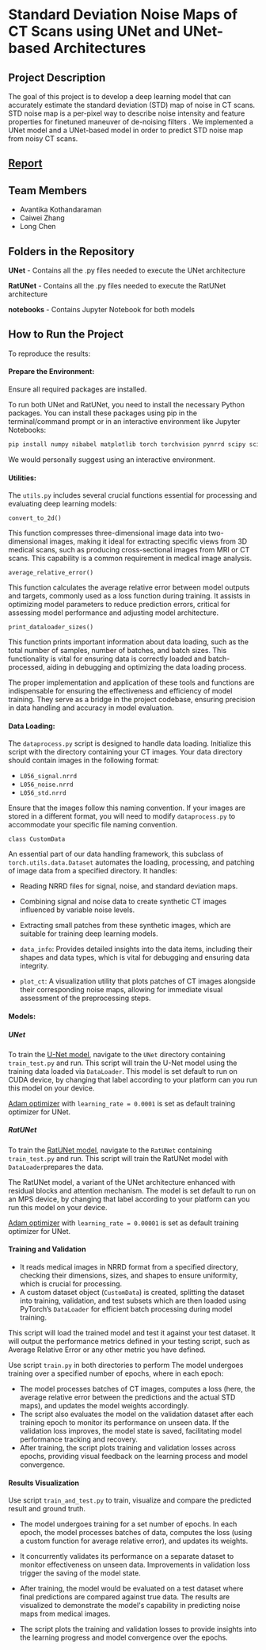 # Standard Deviation Noise Maps of CT Scans using UNet and UNet-based Architectures

## Project Description
The goal of this project is to develop a deep learning model that can accurately estimate the standard deviation (STD) map of noise in CT scans. STD noise map is a per-pixel way to describe noise intensity and feature properties for finetuned maneuver of de-noising filters . We implemented a UNet model and a UNet-based model in order to predict STD noise map from noisy CT scans.

## [Report](https://docs.google.com/document/d/1-uR0x-wku4VW0EU8N3Qm_44w2j1H_wEN_QM9PRKqIlY/edit?usp=sharing)

## Team Members
- Avantika Kothandaraman
- Caiwei Zhang
- Long Chen

## Folders in the Repository
**UNet** - Contains all the .py files needed to execute the UNet architecture

**RatUNet** - Contains all the .py files needed to execute the RatUNet architecture

**notebooks** - Contains Jupyter Notebook for both models



## How to Run the Project
To reproduce the results:

#### **Prepare the Environment**: 

Ensure all required packages are installed.

To run both UNet and RatUNet, you need to install the necessary Python packages. You can install these packages using pip in the terminal/command prompt or in an interactive environment like Jupyter Notebooks:

```bash
pip install numpy nibabel matplotlib torch torchvision pynrrd scipy scikit-learn SimpleITK patchify tqdm
```

We would personally suggest using an interactive environment. 

#### Utilities:

The `utils.py` includes several crucial functions essential for processing and evaluating deep learning models:

`convert_to_2d()`

This function compresses three-dimensional image data into two-dimensional images, making it ideal for extracting specific views from 3D medical scans, such as producing cross-sectional images from MRI or CT scans. This capability is a common requirement in medical image analysis.

`average_relative_error()`

This function calculates the average relative error between model outputs and targets, commonly used as a loss function during training. It assists in optimizing model parameters to reduce prediction errors, critical for assessing model performance and adjusting model architecture.

`print_dataloader_sizes()`

This function prints important information about data loading, such as the total number of samples, number of batches, and batch sizes. This functionality is vital for ensuring data is correctly loaded and batch-processed, aiding in debugging and optimizing the data loading process.

The proper implementation and application of these tools and functions are indispensable for ensuring the effectiveness and efficiency of model training. They serve as a bridge in the project codebase, ensuring precision in data handling and accuracy in model evaluation.

#### **Data Loading**: 

The `dataprocess.py` script is designed to handle data loading. Initialize this script with the directory containing your CT images. Your data directory should contain images in the following format:

- `L056_signal.nrrd`
- `L056_noise.nrrd`
- `L056_std.nrrd`

Ensure that the images follow this naming convention. If your images are stored in a different format, you will need to modify `dataprocess.py` to accommodate your specific file naming convention.

`class CustomData` 

An essential part of our data handling framework, this subclass of `torch.utils.data.Dataset` automates the loading, processing, and patching of image data from a specified directory. It handles:

- Reading NRRD files for signal, noise, and standard deviation maps.
- Combining signal and noise data to create synthetic CT images influenced by variable noise levels.
- Extracting small patches from these synthetic images, which are suitable for training deep learning models.

- `data_info`: Provides detailed insights into the data items, including their shapes and data types, which is vital for debugging and ensuring data integrity.
- `plot_ct`: A visualization utility that plots patches of CT images alongside their corresponding noise maps, allowing for immediate visual assessment of the preprocessing steps.

#### Models:

##### UNet 

To train the [U-Net model](https://arxiv.org/abs/1505.04597), navigate to the `UNet` directory containing `train_test.py` and run. This script will train the U-Net model using the training data loaded via `DataLoader`. This model is set default to run on CUDA device, by changing that label according to your platform can you run this model on your device.

[Adam optimizer](https://pytorch.org/docs/stable/generated/torch.optim.Adam.html) with `learning_rate = 0.0001` is set as default training optimizer for UNet.

##### RatUNet

To train the [RatUNet model](https://www.ncbi.nlm.nih.gov/pmc/articles/PMC9138094/), navigate to the `RatUNet` containing `train_test.py` and run. This script will train the RatUNet model with `DataLoader`prepares the data. 

The RatUNet model, a variant of the UNet architecture enhanced with  residual blocks and attention mechanism. The model is set default to run on an MPS device, by changing that label according to your platform can you run this model on your device.

[Adam optimizer](https://pytorch.org/docs/stable/generated/torch.optim.Adam.html) with `learning_rate = 0.00001` is set as default training optimizer for UNet.

#### Training and Validation

- It reads medical images in NRRD format from a specified directory, checking their dimensions, sizes, and shapes to ensure uniformity, which is crucial for processing.
- A custom dataset object (`CustomData`) is created, splitting the dataset into training, validation, and test subsets which are then loaded using PyTorch’s `DataLoader` for efficient batch processing during model training.

This script will load the trained model and test it against your  test dataset. It will output the performance metrics defined in your  testing script, such as Average Relative Error or any other metric you  have defined.

Use script `train.py` in both directories  to perform The model undergoes training over a specified number of epochs, where in each epoch:

- The model processes batches of CT images, computes a loss (here, the average relative error between the predictions and the actual STD maps), and updates the model weights accordingly.
- The script also evaluates the model on the validation dataset after each training epoch to monitor its performance on unseen data. If the validation loss improves, the model state is saved, facilitating model performance tracking and recovery.
- After training, the script plots training and validation losses across  epochs, providing visual feedback on the learning process and model convergence.

#### **Results Visualization**

Use script `train_and_test.py` to train, visualize and compare the predicted result and ground truth.

- The model undergoes training for a set number of epochs. In each epoch, the model processes batches of data, computes the loss (using a custom function for average relative error), and updates its weights.
- It concurrently validates its performance on a separate dataset to monitor effectiveness on unseen data. Improvements in validation loss trigger the saving of the model state.

- After training, the model would be evaluated on a test dataset where final predictions are compared against true data. The results are visualized to demonstrate the model's capability in predicting noise maps from medical images.
- The script plots the training and validation losses to provide insights into the learning progress and model convergence over the epochs.

